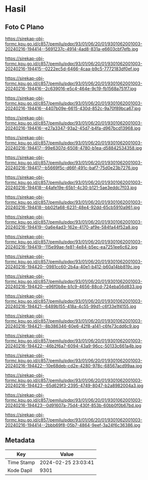 # Hasil

## Foto C Plano

https://sirekap-obj-formc.kpu.go.id/c857/pemilu/pdpr/93/01/06/20/01/9301062001003-20240216-194414--5691237c-4914-4ad8-831a-e6603cbf7efb.jpg

https://sirekap-obj-formc.kpu.go.id/c857/pemilu/pdpr/93/01/06/20/01/9301062001003-20240216-194415--0222ec5d-6466-4caa-b9c5-7772183df0ef.jpg

https://sirekap-obj-formc.kpu.go.id/c857/pemilu/pdpr/93/01/06/20/01/9301062001003-20240216-194416--2c639016-e5c4-464e-9c19-fb1568a751f7.jpg

https://sirekap-obj-formc.kpu.go.id/c857/pemilu/pdpr/93/01/06/20/01/9301062001003-20240216-194416--4407b09e-6615-430d-852c-9a70f89bca67.jpg

https://sirekap-obj-formc.kpu.go.id/c857/pemilu/pdpr/93/01/06/20/01/9301062001003-20240216-194416--e27a3347-93a2-45d7-b4fa-d967bcd13968.jpg

https://sirekap-obj-formc.kpu.go.id/c857/pemilu/pdpr/93/01/06/20/01/9301062001003-20240216-194417--99e6307d-6508-4780-b1ea-d58842534358.jpg

https://sirekap-obj-formc.kpu.go.id/c857/pemilu/pdpr/93/01/06/20/01/9301062001003-20240216-194417--b5669f5c-d66f-491c-baf7-75d0e23b7276.jpg

https://sirekap-obj-formc.kpu.go.id/c857/pemilu/pdpr/93/01/06/20/01/9301062001003-20240216-194418--44afe19e-65b1-4c30-b121-5ae3eddc7f03.jpg

https://sirekap-obj-formc.kpu.go.id/c857/pemilu/pdpr/93/01/06/20/01/9301062001003-20240216-194418--bb02fa68-6231-48e4-92dd-65cb5910a961.jpg

https://sirekap-obj-formc.kpu.go.id/c857/pemilu/pdpr/93/01/06/20/01/9301062001003-20240216-194419--0a6e4ad3-162e-4170-af9e-584fa44f52a8.jpg

https://sirekap-obj-formc.kpu.go.id/c857/pemilu/pdpr/93/01/06/20/01/9301062001003-20240216-194419--115e99ae-fe81-4e84-b5ec-ea7251ee6c62.jpg

https://sirekap-obj-formc.kpu.go.id/c857/pemilu/pdpr/93/01/06/20/01/9301062001003-20240216-194420--0981cc60-2b4a-40e1-b412-b60a14bb819c.jpg

https://sirekap-obj-formc.kpu.go.id/c857/pemilu/pdpr/93/01/06/20/01/9301062001003-20240216-194420--e96f0b8e-b1c9-4656-88cd-724eba56d833.jpg

https://sirekap-obj-formc.kpu.go.id/c857/pemilu/pdpr/93/01/06/20/01/9301062001003-20240216-194421--6489b155-418a-4c55-99d1-c6f33e1f4155.jpg

https://sirekap-obj-formc.kpu.go.id/c857/pemilu/pdpr/93/01/06/20/01/9301062001003-20240216-194421--8b386346-60e6-42f8-a141-c6fe73cdd6c9.jpg

https://sirekap-obj-formc.kpu.go.id/c857/pemilu/pdpr/93/01/06/20/01/9301062001003-20240216-194422--46b2f6a7-6094-43a9-96cc-50133c661a4b.jpg

https://sirekap-obj-formc.kpu.go.id/c857/pemilu/pdpr/93/01/06/20/01/9301062001003-20240216-194422--10e68deb-cd2e-4280-978c-68567acd99aa.jpg

https://sirekap-obj-formc.kpu.go.id/c857/pemilu/pdpr/93/01/06/20/01/9301062001003-20240216-194423--65d629f3-2395-4749-8047-b2a8982004a3.jpg

https://sirekap-obj-formc.kpu.go.id/c857/pemilu/pdpr/93/01/06/20/01/9301062001003-20240216-194423--0d91607a-75d4-430f-853b-60bb0f0b67bd.jpg

https://sirekap-obj-formc.kpu.go.id/c857/pemilu/pdpr/93/01/06/20/01/9301062001003-20240216-194414--2bbb69f8-05b7-4864-9eef-3a24f6c36386.jpg


## Metadata

| Key        | Value               |
| ---------- | ------------------- |
| Time Stamp | 2024-02-25 23:03:41 |
| Kode Dapil | 9301                |



